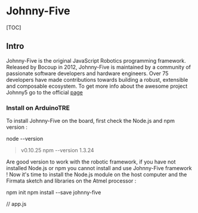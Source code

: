 Johnny-Five
===========
[TOC]

## Intro 
Johnny-Five is the original JavaScript Robotics programming framework. Released by Bocoup in 2012, Johnny-Five is 
maintained by a community of passionate software developers and hardware engineers. Over 75 developers have made 
contributions towards building a robust, extensible and composable ecosystem. To get more info about the awesome 
project Johnny5 go to the official [page][1]

### Install on ArduinoTRE
To install Johnny-Five on the board, first check the Node.js and npm version : 

  node --version 
  > v0.10.25
  npm --version
  > 1.3.24 
  
Are good version to work with the robotic framework, if you have not installed Node.js or npm you cannot install and use 
Johnny-Five framework ! Now it's time to install the Node.js module on the host computer and the Firmata sketch and libraries
on the Atmel processor : 

  npm init 
  npm install --save johnny-five 
  
  // app.js 
  










[1]:http://johnny-five.io/
